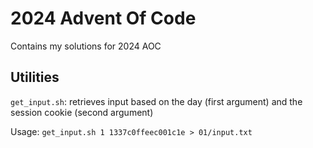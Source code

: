 # 2024 Advent Of Code
Contains my solutions for 2024 AOC

## Utilities
`get_input.sh`: retrieves input based on the day (first argument) and the session cookie (second argument)

Usage: `get_input.sh 1 1337c0ffeec001c1e > 01/input.txt`
